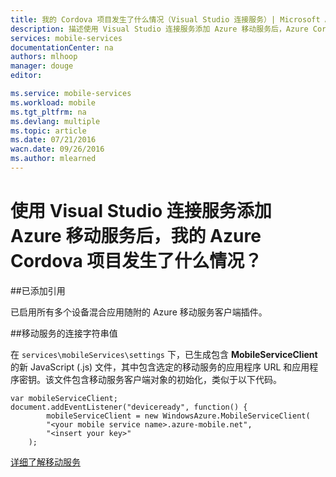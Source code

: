 ```yaml
---
title: 我的 Cordova 项目发生了什么情况（Visual Studio 连接服务）| Microsoft Azure
description: 描述使用 Visual Studio 连接服务添加 Azure 移动服务后，Azure Cordova 项目发生了什么情况
services: mobile-services
documentationCenter: na
authors: mlhoop
manager: douge
editor: 

ms.service: mobile-services
ms.workload: mobile
ms.tgt_pltfrm: na
ms.devlang: multiple
ms.topic: article
ms.date: 07/21/2016
wacn.date: 09/26/2016
ms.author: mlearned
---
```


# 使用 Visual Studio 连接服务添加 Azure 移动服务后，我的 Azure Cordova 项目发生了什么情况？

##已添加引用

已启用所有多个设备混合应用随附的 Azure 移动服务客户端插件。

##移动服务的连接字符串值

在 `services\mobileServices\settings` 下，已生成包含 **MobileServiceClient** 的新 JavaScript (.js) 文件，其中包含选定的移动服务的应用程序 URL 和应用程序密钥。该文件包含移动服务客户端对象的初始化，类似于以下代码。

```
var mobileServiceClient;
document.addEventListener("deviceready", function() {
        mobileServiceClient = new WindowsAzure.MobileServiceClient(
        "<your mobile service name>.azure-mobile.net",
        "<insert your key>"
    );
```

[详细了解移动服务](./index.md)

<!---HONumber=Mooncake_0215_2016-->